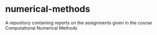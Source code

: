 # numerical-methods
A repository containing reports on the assignments given in the course Computational Numerical Methods
